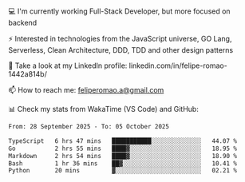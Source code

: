 💻 I'm currently working Full-Stack Developer, but more focused on backend

⚡ Interested in technologies from the JavaScript universe, GO Lang, Serverless, Clean Architecture, DDD, TDD and other design patterns

👥 Take a look at my LinkedIn profile: linkedin.com/in/felipe-romao-1442a814b/

📫 How to reach me: feliperomao.a@gmail.com

📊 Check my stats from WakaTime (VS Code) and GitHub:

<!--START_SECTION:waka-->

```txt
From: 28 September 2025 - To: 05 October 2025

TypeScript   6 hrs 47 mins   ███████████░░░░░░░░░░░░░░   44.07 %
Go           2 hrs 55 mins   ████▓░░░░░░░░░░░░░░░░░░░░   18.95 %
Markdown     2 hrs 54 mins   ████▓░░░░░░░░░░░░░░░░░░░░   18.90 %
Bash         1 hr 36 mins    ██▓░░░░░░░░░░░░░░░░░░░░░░   10.41 %
Python       20 mins         ▓░░░░░░░░░░░░░░░░░░░░░░░░   02.21 %
```

<!--END_SECTION:waka-->
